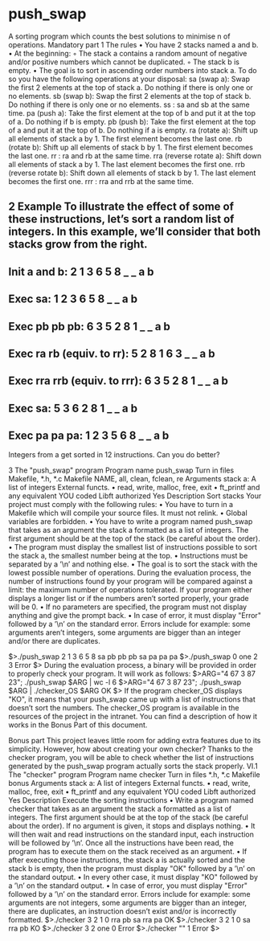# push_swap
A sorting program which counts the best solutions to minimise n of operations.
Mandatory part
1 The rules
• You have 2 stacks named a and b.
• At the beginning:
◦ The stack a contains a random amount of negative and/or positive numbers
which cannot be duplicated.
◦ The stack b is empty.
• The goal is to sort in ascending order numbers into stack a. To do so you have the
following operations at your disposal:
sa (swap a): Swap the first 2 elements at the top of stack a.
Do nothing if there is only one or no elements.
sb (swap b): Swap the first 2 elements at the top of stack b.
Do nothing if there is only one or no elements.
ss : sa and sb at the same time.
pa (push a): Take the first element at the top of b and put it at the top of a.
Do nothing if b is empty.
pb (push b): Take the first element at the top of a and put it at the top of b.
Do nothing if a is empty.
ra (rotate a): Shift up all elements of stack a by 1.
The first element becomes the last one.
rb (rotate b): Shift up all elements of stack b by 1.
The first element becomes the last one.
rr : ra and rb at the same time.
rra (reverse rotate a): Shift down all elements of stack a by 1.
The last element becomes the first one.
rrb (reverse rotate b): Shift down all elements of stack b by 1.
The last element becomes the first one.
rrr : rra and rrb at the same time.

2 Example
To illustrate the effect of some of these instructions, let’s sort a random list of integers.
In this example, we’ll consider that both stacks grow from the right.
----------------------------------------------------------------------------------------------------------
Init a and b:
2
1
3
6
5
8
_ _
a b
----------------------------------------------------------------------------------------------------------
Exec sa:
1
2
3
6
5
8
_ _
a b
----------------------------------------------------------------------------------------------------------
Exec pb pb pb:
6 3
5 2
8 1
_ _
a b
----------------------------------------------------------------------------------------------------------
Exec ra rb (equiv. to rr):
5 2
8 1
6 3
_ _
a b
----------------------------------------------------------------------------------------------------------
Exec rra rrb (equiv. to rrr):
6 3
5 2
8 1
_ _
a b
----------------------------------------------------------------------------------------------------------
Exec sa:
5 3
6 2
8 1
_ _
a b
----------------------------------------------------------------------------------------------------------
Exec pa pa pa:
1
2
3
5
6
8
_ _
a b
----------------------------------------------------------------------------------------------------------
Integers from a get sorted in 12 instructions. Can you do better?

3 The "push_swap" program
Program name push_swap
Turn in files Makefile, *.h, *.c
Makefile NAME, all, clean, fclean, re
Arguments stack a: A list of integers
External functs.
• read, write, malloc, free,
exit
• ft_printf and any equivalent
YOU coded
Libft authorized Yes
Description Sort stacks
Your project must comply with the following rules:
• You have to turn in a Makefile which will compile your source files. It must not
relink.
• Global variables are forbidden.
• You have to write a program named push_swap that takes as an argument the stack
a formatted as a list of integers. The first argument should be at the top of the
stack (be careful about the order).
• The program must display the smallest list of instructions possible to sort the stack
a, the smallest number being at the top.
• Instructions must be separated by a ’\n’ and nothing else.
• The goal is to sort the stack with the lowest possible number of operations. During
the evaluation process, the number of instructions found by your program will be
compared against a limit: the maximum number of operations tolerated. If your
program either displays a longer list or if the numbers aren’t sorted properly, your
grade will be 0.
• If no parameters are specified, the program must not display anything and give the
prompt back.
• In case of error, it must display "Error" followed by a ’\n’ on the standard error.
Errors include for example: some arguments aren’t integers, some arguments are
bigger than an integer and/or there are duplicates.

$>./push_swap 2 1 3 6 5 8
sa
pb
pb
pb
sa
pa
pa
pa
$>./push_swap 0 one 2 3
Error
$>
During the evaluation process, a binary will be provided in order to properly check
your program.
It will work as follows:
$>ARG="4 67 3 87 23"; ./push_swap $ARG | wc -l
6
$>ARG="4 67 3 87 23"; ./push_swap $ARG | ./checker_OS $ARG
OK
$>
If the program checker_OS displays "KO", it means that your push_swap came up
with a list of instructions that doesn’t sort the numbers.
The checker_OS program is available in the resources of the project
in the intranet.
You can find a description of how it works in the Bonus Part of this
document.

Bonus part
This project leaves little room for adding extra features due to its simplicity. However,
how about creating your own checker?
Thanks to the checker program, you will be able to check whether
the list of instructions generated by the push_swap program actually
sorts the stack properly.
VI.1 The "checker" program
Program name checker
Turn in files *.h, *.c
Makefile bonus
Arguments stack a: A list of integers
External functs.
• read, write, malloc, free,
exit
• ft_printf and any equivalent
YOU coded
Libft authorized Yes
Description Execute the sorting instructions
• Write a program named checker that takes as an argument the stack a formatted
as a list of integers. The first argument should be at the top of the stack (be careful
about the order). If no argument is given, it stops and displays nothing.
• It will then wait and read instructions on the standard input, each instruction will
be followed by ’\n’. Once all the instructions have been read, the program has to
execute them on the stack received as an argument.
• If after executing those instructions, the stack a is actually sorted and the stack b
is empty, then the program must display "OK" followed by a ’\n’ on the standard
output.
• In every other case, it must display "KO" followed by a ’\n’ on the standard output.
• In case of error, you must display "Error" followed by a ’\n’ on the standard error. Errors include for example: some arguments are not integers, some arguments
are bigger than an integer, there are duplicates, an instruction doesn’t exist and/or
is incorrectly formatted.
$>./checker 3 2 1 0
rra
pb
sa
rra
pa
OK
$>./checker 3 2 1 0
sa
rra
pb
KO
$>./checker 3 2 one 0
Error
$>./checker "" 1
Error
$>
